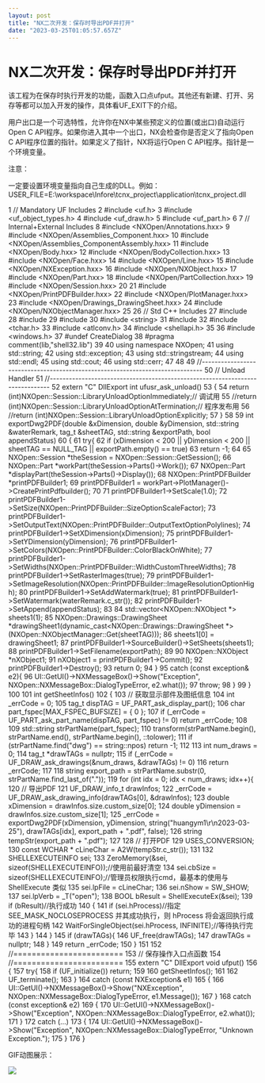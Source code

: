 ```yaml
---
layout: post
title: "NX二次开发：保存时导出PDF并打开"
date: "2023-03-25T01:05:57.657Z"
---
```

NX二次开发：保存时导出PDF并打开
==================

该工程为在保存时执行开发的功能，函数入口点ufput。其他还有新建、打开、另存等都可以加入开发的操作，具体看UF\_EXIT下的介绍。

用户出口是一个可选特性，允许你在NX中某些预定义的位置(或出口)自动运行Open C API程序。如果你进入其中一个出口，NX会检查你是否定义了指向Open C API程序位置的指针。如果定义了指针，NX将运行Open C API程序。指针是一个环境变量。

注意：

一定要设置环境变量指向自己生成的DLL。例如：USER\_FILE=E:\\workspace\\Infore\\tcnx\_project\\application\\tcnx\_project.dll

  1 // Mandatory UF Includes
  2 #include <uf.h>
  3 #include <uf\_object\_types.h>
  4 #include <uf\_draw.h>
  5 #include <uf\_part.h>
  6 
  7 // Internal+External Includes
  8 #include <NXOpen/Annotations.hxx>
  9 #include <NXOpen/Assemblies\_Component.hxx>
 10 #include <NXOpen/Assemblies\_ComponentAssembly.hxx>
 11 #include <NXOpen/Body.hxx>
 12 #include <NXOpen/BodyCollection.hxx>
 13 #include <NXOpen/Face.hxx>
 14 #include <NXOpen/Line.hxx>
 15 #include <NXOpen/NXException.hxx>
 16 #include <NXOpen/NXObject.hxx>
 17 #include <NXOpen/Part.hxx>
 18 #include <NXOpen/PartCollection.hxx>
 19 #include <NXOpen/Session.hxx>
 20 
 21 #include <NXOpen/PrintPDFBuilder.hxx>
 22 #include <NXOpen/PlotManager.hxx>
 23 #include <NXOpen/Drawings\_DrawingSheet.hxx>
 24 #include <NXOpen/NXObjectManager.hxx>
 25 
 26 // Std C++ Includes
 27 #include <iostream>
 28 #include <sstream>
 29 #include <vector>
 30 #include <string\>
 31 #include <algorithm>
 32 #include <tchar.h>
 33 #include <atlconv.h>
 34 #include <shellapi.h>
 35 
 36 #include <windows.h>
 37 #undef CreateDialog
 38 #pragma comment(lib,"shell32.lib")
 39 
 40 using namespace NXOpen; 41 using std::string;
 42 using std::exception; 43 using std::stringstream; 44 using std::endl; 45 using std::cout; 46 using std::cerr; 47 
 48 
 49 //\------------------------------------------------------------------------------
 50 // Unload Handler 51 //\------------------------------------------------------------------------------
 52 extern "C" DllExport int ufusr\_ask\_unload() 53 {
 54     return (int)NXOpen::Session::LibraryUnloadOptionImmediately;// 调试用 55     //return (int)NXOpen::Session::LibraryUnloadOptionAtTermination;// 程序发布用 56     //return (int)NXOpen::Session::LibraryUnloadOptionExplicitly;
 57 }
 58 
 59 int exportDwg2PDF(double &xDimension, double &yDimension, std::string &waterRemark, tag\_t &sheetTAG, std::string &exportPath, bool appendStatus) 60 {
 61     try{
 62         if (xDimension < 200 || yDimension < 200 || sheetTAG == NULL\_TAG || exportPath.empty() == true) 
 63             return -1;
 64 
 65         NXOpen::Session \*theSession = NXOpen::Session::GetSession(); 66         NXOpen::Part \*workPart(theSession->Parts()->Work());
 67         NXOpen::Part \*displayPart(theSession->Parts()->Display());
 68         NXOpen::PrintPDFBuilder \*printPDFBuilder1;
 69         printPDFBuilder1 = workPart->PlotManager()->CreatePrintPdfbuilder();
 70 
 71         printPDFBuilder1->SetScale(1.0);
 72         printPDFBuilder1->SetSize(NXOpen::PrintPDFBuilder::SizeOptionScaleFactor);
 73         printPDFBuilder1->SetOutputText(NXOpen::PrintPDFBuilder::OutputTextOptionPolylines);
 74         printPDFBuilder1->SetXDimension(xDimension);
 75         printPDFBuilder1->SetYDimension(yDimension);
 76         printPDFBuilder1->SetColors(NXOpen::PrintPDFBuilder::ColorBlackOnWhite);
 77         printPDFBuilder1->SetWidths(NXOpen::PrintPDFBuilder::WidthCustomThreeWidths);
 78         printPDFBuilder1->SetRasterImages(true);
 79         printPDFBuilder1->SetImageResolution(NXOpen::PrintPDFBuilder::ImageResolutionOptionHigh);
 80         printPDFBuilder1->SetAddWatermark(true);
 81         printPDFBuilder1->SetWatermark(waterRemark.c\_str());
 82         printPDFBuilder1->SetAppend(appendStatus);
 83 
 84         std::vector<NXOpen::NXObject \*> sheets1(1);
 85         NXOpen::Drawings::DrawingSheet \*drawingSheet1(dynamic\_cast<NXOpen::Drawings::DrawingSheet \*>(NXOpen::NXObjectManager::Get(sheetTAG)));
 86         sheets1\[0\] = drawingSheet1; 87         printPDFBuilder1->SourceBuilder()->SetSheets(sheets1);
 88         printPDFBuilder1->SetFilename(exportPath);
 89 
 90         NXOpen::NXObject \*nXObject1;
 91         nXObject1 = printPDFBuilder1->Commit();
 92         printPDFBuilder1->Destroy();
 93         return 0;
 94     }
 95     catch (const exception& e2){ 96         UI::GetUI()->NXMessageBox()->Show("Exception", NXOpen::NXMessageBox::DialogTypeError, e2.what());
 97         throw;
 98     }
 99 }
100 
101 int getSheetInfos()
102 {
103     // 获取显示部件及图纸信息
104     int \_errCode = 0;
105     tag\_t dispTAG = UF\_PART\_ask\_display\_part();
106     char part\_fspec\[MAX\_FSPEC\_BUFSIZE\] = { 0 };
107     if (\_errCode = UF\_PART\_ask\_part\_name(dispTAG, part\_fspec) != 0) return \_errCode;
108 
109     std::string strPartName(part\_fspec);
110 transform(strPartName.begin(), strPartName.end(), strPartName.begin(), ::tolower);
111     if (strPartName.find("dwg") == string::npos) return -1;
112 
113     int num\_draws = 0;
114     tag\_t \*drawTAGs = nullptr;
115     if (\_errCode = UF\_DRAW\_ask\_drawings(&num\_draws, &drawTAGs) != 0)
116         return \_errCode;
117 
118     string export\_path = strPartName.substr(0, strPartName.find\_last\_of("."));
119     for (int idx = 0; idx < num\_draws; idx++){
120         // 导出PDF
121 UF\_DRAW\_info\_t drawInfos;
122         \_errCode = UF\_DRAW\_ask\_drawing\_info(drawTAGs\[0\], &drawInfos);
123         double xDimension = drawInfos.size.custom\_size\[0\];
124         double yDimension = drawInfos.size.custom\_size\[1\];
125         \_errCode = exportDwg2PDF(xDimension, yDimension, string("huangym1\\r\\n2023-03-25"), drawTAGs\[idx\], export\_path + ".pdf", false);
126         string tempStr(export\_path + ".pdf");
127 
128         // 打开PDF
129 USES\_CONVERSION;
130         const WCHAR \* cLineChar = A2W(tempStr.c\_str());
131 
132 SHELLEXECUTEINFO sei;
133         ZeroMemory(&sei, sizeof(SHELLEXECUTEINFO));//使用前最好清空
134         sei.cbSize = sizeof(SHELLEXECUTEINFO);//管理员权限执行cmd，最基本的使用与 ShellExecute 类似
135         sei.lpFile = cLineChar;
136         sei.nShow = SW\_SHOW;
137         sei.lpVerb = \_T("open");
138         BOOL bResult = ShellExecuteEx(&sei);
139         if (bResult)//执行成功
140 {
141             if (sei.hProcess)//指定 SEE\_MASK\_NOCLOSEPROCESS 并其成功执行，则 hProcess 将会返回执行成功的进程句柄
142                 WaitForSingleObject(sei.hProcess, INFINITE);//等待执行完毕
143 }
144 }
145     if (drawTAGs){
146 UF\_free(drawTAGs);
147         drawTAGs = nullptr;
148 }
149     return \_errCode;
150 }
151 
152 //\========================
153 // 保存操作入口点函数
154 //\========================
155 extern "C" DllExport void ufput()
156 {
157     try{
158         if (UF\_initialize()) return;
159 
160 getSheetInfos();
161 
162 UF\_terminate();
163 }
164     catch (const NXException& e1)
165 {
166         UI::GetUI()->NXMessageBox()->Show("NXException", NXOpen::NXMessageBox::DialogTypeError, e1.Message());
167 }
168     catch (const exception& e2)
169 {
170         UI::GetUI()->NXMessageBox()->Show("Exception", NXOpen::NXMessageBox::DialogTypeError, e2.what());
171 }
172     catch (...)
173 {
174         UI::GetUI()->NXMessageBox()->Show("Exception", NXOpen::NXMessageBox::DialogTypeError, "Unknown Exception.");
175 }
176 }

GIF动图展示：

![](https://img2023.cnblogs.com/blog/1660121/202303/1660121-20230324213912640-1905376714.gif)